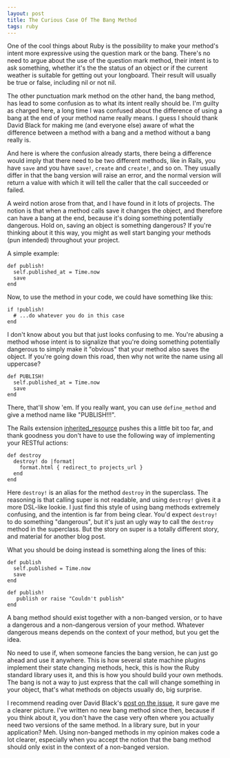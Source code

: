 ```yaml
---
layout: post
title: The Curious Case Of The Bang Method
tags: ruby
---
```

One of the cool things about Ruby is the possibility to make your method's intent more expressive using the question mark or the bang. There's no need to argue about the use of the question mark method, their intent is to ask something, whether it's the the status of an object or if the current weather is suitable for getting out your longboard. Their result will usually be true or false, including nil or not nil.

The other punctuation mark method on the other hand, the bang method, has lead to some confusion as to what its intent really should be. I'm guilty as charged here, a long time I was confused about the difference of using a bang at the end of your method name really means. I guess I should thank David Black for making me (and everyone else) aware of what the difference between a method with a bang and a method without a bang really is.

And here is where the confusion already starts, there being a difference would imply that there need to be two different methods, like in Rails, you have `save` and you have `save!`, `create` and `create!`, and so on. They usually differ in that the bang version will raise an error, and the normal version will return a value with which it will tell the caller that the call succeeded or failed.

A weird notion arose from that, and I have found in it lots of projects. The notion is that when a method calls save it changes the object, and therefore can have a bang at the end, because it's doing something potentially dangerous. Hold on, saving an object is something dangerous? If you're thinking about it this way, you might as well start banging your methods (pun intended) throughout your project.

A simple example:

    def publish!
      self.published_at = Time.now
      save
    end

Now, to use the method in your code, we could have something like this:

    if !publish!
      # ...do whatever you do in this case
    end

I don't know about you but that just looks confusing to me. You're abusing a method whose intent is to signalize that you're doing something potentially dangerous to simply make it "obvious" that your method also saves the object. If you're going down this road, then why not write the name using all uppercase?

    def PUBLISH!
      self.published_at = Time.now
      save
    end

There, that'll show 'em. If you really want, you can use `define_method` and give a method name like "PUBLISH!!!".

The Rails extension [inherited\_resource](http://github.com/josevalim/inherited_resources/tree/master) pushes this a little bit too far, and thank goodness you don't have to use the following way of implementing your RESTful actions:

    def destroy
      destroy! do |format|
        format.html { redirect_to projects_url }
      end
    end

Here `destroy!` is an alias for the method `destroy` in the superclass. The reasoning is that calling super is not readable, and using `destroy!` gives it a more DSL-like lookie. I just find this style of using bang methods extremely confusing, and the intention is far from being clear. You'd expect `destroy!` to do something "dangerous", but it's just an ugly way to call the `destroy` method in the superclass. But the story on super is a totally different story, and material for another blog post.

What you should be doing instead is something along the lines of this:

    def publish
      self.published = Time.now
      save
    end
    
    def publish!
       publish or raise "Couldn't publish"
    end

A bang method should exist together with a non-banged version, or to have a dangerous and a non-dangerous version of your method. Whatever dangerous means depends on the context of your method, but you get the idea.

No need to use if, when someone fancies the bang version, he can just go ahead and use it anywhere. This is how several state machine plugins implement their state changing methods, heck, this is how the Ruby standard library uses it, and this is how you should build your own methods. The bang is not a way to just express that the call will change something in your object, that's what methods on objects usually do, big surprise.

I recommend reading over David Black's [post on the issue](http://dablog.rubypal.com/2007/8/15/bang-methods-or-danger-will-rubyist), it sure gave me a clearer picture. I've written no new bang method since then, because if you think about it, you don't have the case very often where you actually need two versions of the same method. In a library sure, but in your application? Meh. Using non-banged methods in my opinion makes code a lot clearer, especially when you accept the notion that the bang method should only exist in the context of a non-banged version.